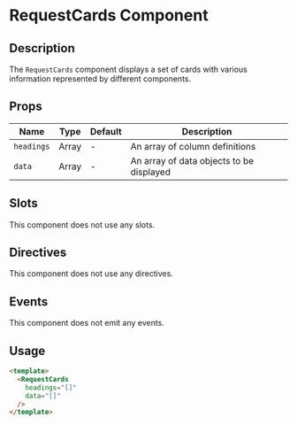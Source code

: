 # RequestCards Component

## Description

The `RequestCards` component displays a set of cards with various information
represented by different components.

## Props

| Name | Type | Default | Description |
| ---- | ---- | ------- | ----------- |
| `headings` | Array | - | An array of column definitions |
| `data` | Array | - | An array of data objects to be displayed |

## Slots

This component does not use any slots.

## Directives

This component does not use any directives.

## Events

This component does not emit any events.

## Usage

```html
<template>
  <RequestCards
    headings="[]"
    data="[]"
  />
</template>
```
